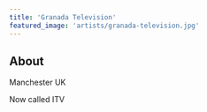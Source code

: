 ```yaml
---
title: 'Granada Television'
featured_image: 'artists/granada-television.jpg'
---
```


## About

Manchester UK

Now called ITV

